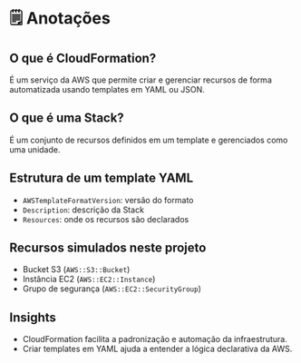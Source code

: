 # 🗒 Anotações 

## O que é CloudFormation?
É um serviço da AWS que permite criar e gerenciar recursos de forma automatizada usando templates em YAML ou JSON.

## O que é uma Stack?
É um conjunto de recursos definidos em um template e gerenciados como uma unidade.

## Estrutura de um template YAML
- `AWSTemplateFormatVersion`: versão do formato
- `Description`: descrição da Stack
- `Resources`: onde os recursos são declarados

## Recursos simulados neste projeto
- Bucket S3 (`AWS::S3::Bucket`)
- Instância EC2 (`AWS::EC2::Instance`)
- Grupo de segurança (`AWS::EC2::SecurityGroup`)

## Insights
- CloudFormation facilita a padronização e automação da infraestrutura.
- Criar templates em YAML ajuda a entender a lógica declarativa da AWS.
